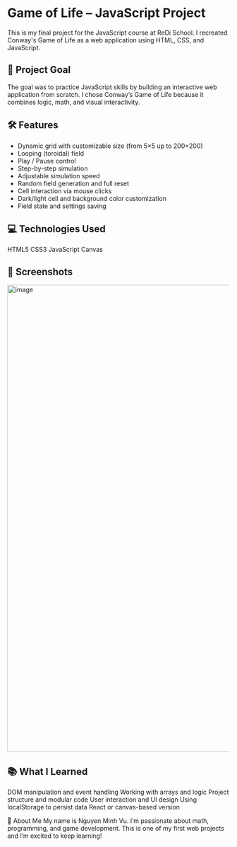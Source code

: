 # Game of Life – JavaScript Project
This is my final project for the JavaScript course at ReDi School.
I recreated Conway's Game of Life as a web application using HTML, CSS, and JavaScript.

## 🎯 Project Goal
The goal was to practice JavaScript skills by building an interactive web application from scratch.
I chose Conway’s Game of Life because it combines logic, math, and visual interactivity.

## 🛠 Features
- Dynamic grid with customizable size (from 5×5 up to 200×200)
- Looping (toroidal) field
- Play / Pause control
- Step-by-step simulation
- Adjustable simulation speed
- Random field generation and full reset
- Cell interaction via mouse clicks
- Dark/light cell and background color customization
- Field state and settings saving

## 💻 Technologies Used

HTML5
CSS3
JavaScript
Canvas

## 📸 Screenshots
<img width="2048" height="1056" alt="image" src="https://github.com/user-attachments/assets/29993dbf-82b8-4f93-b5f2-d88f15936b7b" />

## 📚 What I Learned
DOM manipulation and event handling
Working with arrays and logic
Project structure and modular code
User interaction and UI design
Using localStorage to persist data
React or canvas-based version

🧠 About Me
My name is Nguyen Minh Vu. I’m passionate about math, programming, and game development.
This is one of my first web projects and I’m excited to keep learning!
